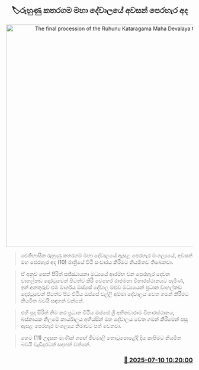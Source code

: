 <p align='center'><b><h2 align='center' title='The final procession of the Ruhunu Kataragama Maha Devalaya today'>🏷රුහුණු කතරගම මහා දේවාලයේ අවසන් පෙරහැර අද</h2></b></p>
<p align='center'><img src='https://helakuru.sgp1.cdn.digitaloceanspaces.com/esana/images/lib/katharagama-perahara-archived.jpg' width='600' alt='The final procession of the Ruhunu Kataragama Maha Devalaya today'></p>

> ඓතිහාසික රුහුණු කතරගම මහා දේවාලයේ ඇසළ පෙරහැර මංගල්‍යයේ, අවසන් මහ පෙරහැර අද (10) රාත්‍රියේ වීථි සංචාරය කිරීමට නියමිතව තිබෙනවා.

> ඒ අනුව සෙත් පිරිත් සජ්ඣායනා මධ්‍යයේ ආරම්භ වන පෙරහැර දෙවන වාහල්කඩ දොරටුවෙන් පිටත්ව කිරි වෙහෙර රාජමහා විහාරස්ථානයට පැමිණ, ඉන් අනතුරුව එම මාර්ගය ඔස්සේ දේවාල මළුව මධ්‍යයෙන් ප්‍රධාන වාහල්කඩ දොරටුවෙන් පිටත්ව පිට වීථිය ඔස්සේ වල්ලි අම්මා දේවාලය වෙත ගමන් කිරීමට නියමිත බවයි සඳහන් වන්නේ.

> එහි පුද සිරිත් නිම කර ප්‍රධාන වීථිය ඔස්සේ ශ්‍රී අභිනවාරාම විහාරස්ථානය, බස්නායක නිලමේ කාර්යාලය අභියසින් මහ දේවාලය වෙත ගමන් කිරීමෙන් පසු ඇසළ පෙරහැර මංගල්‍යය නිමාවට පත් වෙනවා.

> හෙට (11) උදෑසන මැණික් ගඟේ ජීවමාලි තොටුපොළේදී දිය කැපීමට නියමිත බවයි වැඩිදුරටත් සඳහන් වන්නේ.



<h3 align='right'><a href='https://www.helakuru.lk/esana/p/111754/'>📅 2025-07-10 10:20:00</a></h3>

